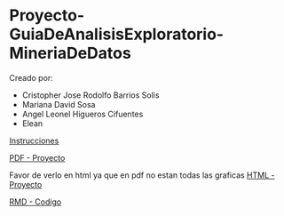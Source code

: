 # Proyecto-GuiaDeAnalisisExploratorio-MineriaDeDatos
Creado por:

- Cristopher Jose Rodolfo Barrios Solis
- Mariana David Sosa
- Angel Leonel Higueros Cifuentes
- Elean

[Instrucciones](./Proyecto.AnálisisExploratorio.2023.pdf)

[PDF - Proyecto](./Proyecto.pdf)

Favor de verlo en html ya que en pdf no estan todas las graficas
[HTML - Proyecto](./Proyecto.html)

[RMD - Codigo](./Proyecto.Rmd)
